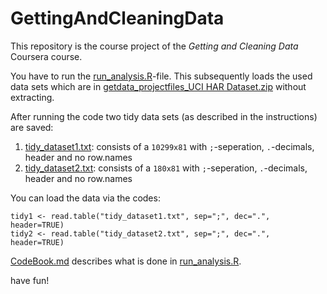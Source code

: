 GettingAndCleaningData
======================

This repository is the course project of the *Getting and Cleaning Data* Coursera course.


You have to run the [run_analysis.R][analysis]-file.
This subsequently loads the used data sets which are in
[getdata_projectfiles_UCI HAR Dataset.zip][zip] without extracting.

After running the code two tidy data sets (as described in the instructions) are saved:

1. [tidy_dataset1.txt][tidy1]: consists of a `10299x81` with `;`-seperation, `.`-decimals, header and no row.names
2. [tidy_dataset2.txt][tidy2]: consists of a `180x81` with `;`-seperation, `.`-decimals, header and no row.names

You can load the data via the codes:
```
tidy1 <- read.table("tidy_dataset1.txt", sep=";", dec=".", header=TRUE)
tidy2 <- read.table("tidy_dataset2.txt", sep=";", dec=".", header=TRUE)
```

[CodeBook.md][code] describes what is done in [run_analysis.R][analysis].


have fun!


[analysis]: https://github.com/Schlusie/GettingAndCleaningData/blob/master/run_analysis.R
[zip]: https://github.com/Schlusie/GettingAndCleaningData/blob/master/getdata_projectfiles_UCI%20HAR%20Dataset.zip
[tidy1]: https://github.com/Schlusie/GettingAndCleaningData/blob/master/tidy_dataset1.txt
[tidy2]: https://github.com/Schlusie/GettingAndCleaningData/blob/master/tidy_dataset2.txt
[code]: https://github.com/Schlusie/GettingAndCleaningData/blob/master/CodeBook.md
